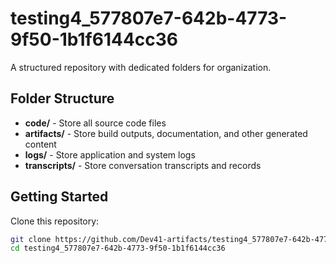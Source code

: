 # testing4_577807e7-642b-4773-9f50-1b1f6144cc36
A structured repository with dedicated folders for organization.

## Folder Structure

- **code/** - Store all source code files
- **artifacts/** - Store build outputs, documentation, and other generated content
- **logs/** - Store application and system logs
- **transcripts/** - Store conversation transcripts and records

## Getting Started

Clone this repository:
```bash
git clone https://github.com/Dev41-artifacts/testing4_577807e7-642b-4773-9f50-1b1f6144cc36
cd testing4_577807e7-642b-4773-9f50-1b1f6144cc36
```
